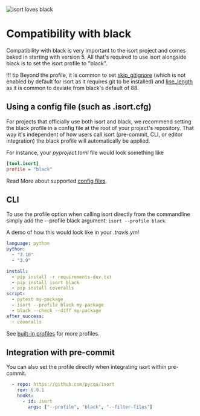![isort loves black](https://raw.githubusercontent.com/pycqa/isort/main/art/isort_loves_black.png)

# Compatibility with black

Compatibility with black is very important to the isort project and comes baked in starting with version 5.
All that's required to use isort alongside black is to set the isort profile to "black".

!!! tip
    Beyond the profile, it is common to set [skip_gitignore](https://pycqa.github.io/isort/docs/configuration/options.html#skip-gitignore) (which is not enabled by default for isort as it requires git to be installed) and [line_length](https://pycqa.github.io/isort/docs/configuration/options.html#line-length) as it is common to deviate from black's default of 88.


## Using a config file (such as .isort.cfg)

For projects that officially use both isort and black, we recommend setting the black profile in a config file at the root of your project's repository.
That way it's independent of how users call isort (pre-commit, CLI, or editor integration) the black profile will automatically be applied.

For instance, your _pyproject.toml_ file would look something like

```ini
[tool.isort]
profile = "black"
```

Read More about supported [config files](https://pycqa.github.io/isort/docs/configuration/config_files.html).

## CLI

To use the profile option when calling isort directly from the commandline simply add the --profile black argument: `isort --profile black`.

A demo of how this would look like in your _.travis.yml_

```yaml
language: python
python:
  - "3.10"
  - "3.9"

install:
  - pip install -r requirements-dev.txt
  - pip install isort black
  - pip install coveralls
script:
  - pytest my-package
  - isort --profile black my-package
  - black --check --diff my-package
after_success:
  - coveralls

```

See [built-in profiles](https://pycqa.github.io/isort/docs/configuration/profiles.html) for more profiles.

## Integration with pre-commit

You can also set the profile directly when integrating isort within pre-commit.

```yaml
  - repo: https://github.com/pycqa/isort
    rev: 6.0.1
    hooks:
      - id: isort
        args: ["--profile", "black", "--filter-files"]
```
